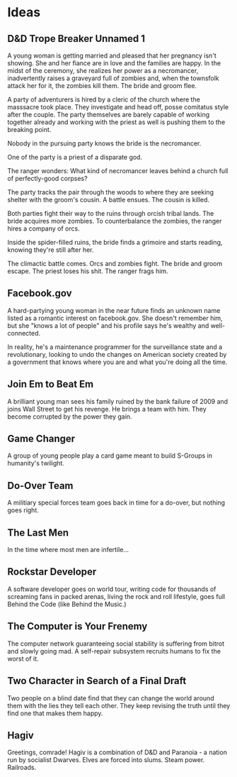 # Ideas

## D&D Trope Breaker Unnamed 1

A young woman is getting married and pleased that her pregnancy isn't showing. She and her fiance are in love and the families are happy. In the midst of the ceremony, she realizes her power as a necromancer, inadvertently raises a graveyard full of zombies and, when the townsfolk attack her for it, the zombies kill them. The bride and groom flee.

A party of adventurers is hired by a cleric of the church where the masssacre took place. They investigate and head off, posse comitatus style after the couple. The party themselves are barely capable of working together already and working with the priest as well is pushing them to the breaking point.

Nobody in the pursuing party knows the bride is the necromancer.

One of the party is a priest of a disparate god.

The ranger wonders: What kind of necromancer leaves behind a church full of perfectly-good corpses?

The party tracks the pair through the woods to where they are seeking shelter with the groom's cousin. A battle ensues. The cousin is killed.

Both parties fight their way to the ruins through orcish tribal lands. The bride acquires more zombies. To counterbalance the zombies, the ranger hires a company of orcs.

Inside the spider-filled ruins, the bride finds a grimoire and starts reading, knowing they're still after her.

The climactic battle comes. Orcs and zombies fight. The bride and groom escape. The priest loses his shit. The ranger frags him.

## Facebook.gov

A hard-partying young woman in the near future finds an unknown name listed as a romantic interest on facebook.gov. She doesn't remember him, but she "knows a lot of people" and his profile says he's wealthy and well-connected.

In reality, he's a maintenance programmer for the surveillance state and a revolutionary, looking to undo the changes on American society created by a government that knows where you are and what you're doing all the time.

## Join Em to Beat Em

A brilliant young man sees his family ruined by the bank failure of 2009 and joins Wall Street to get his revenge. He brings a team with him. They become corrupted by the power they gain.

## Game Changer

A group of young people play a card game meant to build S-Groups in humanity's twilight.

## Do-Over Team

A militiary special forces team goes back in time for a do-over, but nothing goes right.

## The Last Men

In the time where most men are infertile...

## Rockstar Developer

A software developer goes on world tour, writing code for thousands of screaming fans in packed arenas, living the rock and roll lifestyle, goes full Behind the Code (like Behind the Music.)

## The Computer is Your Frenemy

The computer network guaranteeing social stability is suffering from bitrot and slowly going mad. A self-repair subsystem recruits humans to fix the worst of it.

## Two Character in Search of a Final Draft

Two people on a blind date find that they can change the world around them with the lies they tell each other. They keep revising the truth until they find one that makes them happy.

## Hagiv

Greetings, comrade! Hagiv is a combination of D&D and Paranoia - a nation run by socialist Dwarves. Elves are forced into slums. Steam power. Railroads.
